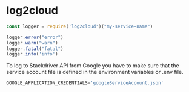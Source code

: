 # log2cloud

```javascript
const logger = require('log2cloud')("my-service-name")

logger.error("error")
logger.warn("warn")
logger.fatal("fatal")
logger.info('info')
```

To log to Stackdriver API from Google you have to make sure that the service account file is defined in the environment variables or .env file.
```javascript
GOOGLE_APPLICATION_CREDENTIALS='googleServiceAccount.json' 
```